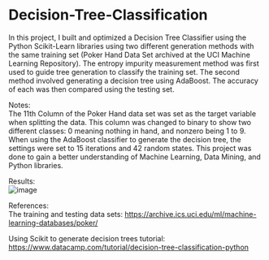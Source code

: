 # Decision-Tree-Classification
In this project, I built and optimized a Decision Tree Classifier using the Python Scikit-Learn libraries using two different generation methods with the same training set (Poker Hand Data Set archived at the UCI Machine Learning Repository). The entropy impurity measurement method was first used to guide tree generation to classify the training set. The second method involved generating a decision tree using AdaBoost. The accuracy of each was then compared using the testing set.


Notes:                             
The 11th Column of the Poker Hand data set was set as the target variable when splitting the data. This column was changed to binary to show two different classes: 0 meaning nothing in hand, and nonzero being 1 to 9.
When using the AdaBoost classifier to generate the decision tree, the settings were set to 15 iterations and 42 random states.
This project was done to gain a better understanding of Machine Learning, Data Mining, and Python libraries.

Results:             
![image](https://user-images.githubusercontent.com/63169963/221048571-9c03e5f1-c7dc-4915-a68e-80cd296cbb69.png)



References:                       
The training and testing data sets:
https://archive.ics.uci.edu/ml/machine-learning-databases/poker/

Using Scikit to generate decision trees tutorial:
https://www.datacamp.com/tutorial/decision-tree-classification-python
